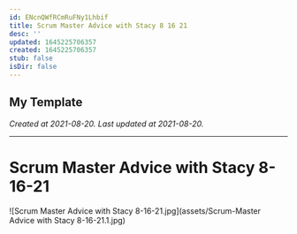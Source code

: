 ```yaml
---
id: ENcnQWfRCmRuFNy1Lhbif
title: Scrum Master Advice with Stacy 8 16 21
desc: ''
updated: 1645225706357
created: 1645225706357
stub: false
isDir: false
---
```

My Template
---

_Created at 2021-08-20._
_Last updated at 2021-08-20._




---

# Scrum Master Advice with Stacy 8-16-21


![Scrum Master Advice with Stacy 8-16-21.jpg](assets/Scrum-Master Advice with Stacy 8-16-21.1.jpg)

